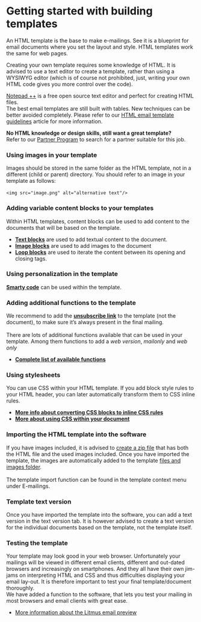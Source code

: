 Getting started with building templates
=======================================

An HTML template is the base to make e-mailings. See it is a blueprint
for email documents where you set the layout and style. HTML templates
work the same for web pages.

Creating your own template requires some knowledge of HTML. It is
advised to use a text editor to create a template, rather than using a
WYSIWYG editor (which is of course not prohibited, just, writing your
own HTML code gives you more control over the code).

[Notepad ++](http://notepad-plus-plus.org/) is a free open source text
editor and perfect for creating HTML files. \
 The best email templates are still built with tables. New techniques
can be better avoided completely. Please refer to our [HTML email
template guidelines](#) article for more information.

**No HTML knowledge or design skills, still want a great template?**\
 Refer to our [Partner Program](#) to search for a partner suitable for
this job.

### Using images in your template

Images should be stored in the same folder as the HTML template, not in
a different (child or parent) directory. You should refer to an image in
your template as follows: \
\
`<img src="image.png" alt="alternative text"/>`

### Adding variable content blocks to your templates

Within HTML templates, content blocks can be used to add content to the
documents that will be based on the template.

-   **[Text blocks](#)** are used to add textual content to the
    document.
-   **[Image blocks](#)** are used to add images to the document
-   **[Loop blocks](#)** are used to iterate the content between its
    opening and closing tags.

### Using personalization in the template

**[Smarty code](#)** can be used within the template.

### Adding additional functions to the template

We recommend to add the **[unsubscribe link](#)** to the template (not
the document), to make sure it’s always present in the final mailing. \
\
 There are lots of additional functions available that can be used in
your template. Among them functions to add a *web version*, *mailonly*
and *web only*

-   **[Complete list of available functions](#)**

### Using stylesheets

You can use CSS within your HTML template. If you add block style rules
to your HTML header, you can later automatically transform them to CSS
inline rules.

-   **[More info about converting CSS blocks to inline CSS rules](#)**
-   **[More about using CSS within your document](#)**

### Importing the HTML template into the software

If you have images included, it is advised to [create a zip file](#)
that has both the HTML file and the used images included. Once you have
imported the template, the images are automatically added to the
template [files and images folder](#). \
\
 The template import function can be found in the template context menu
under E-mailings.

### Template text version

Once you have imported the template into the software, you can add a
text version in the text version tab. It is however advised to create a
text version for the individual documents based on the template, not the
template itself.

### Testing the template

Your template may look good in your web browser. Unfortunately your
mailings will be viewed in different email clients, different and
out-dated browsers and increasingly on smartphones. And they all have
their own jim-jams on interpreting HTML and CSS and thus difficulties
displaying your email lay-out. It is therefore important to test your
final template/document thoroughly. \
 We have added a function to the software, that lets you test your
mailing in most browsers and email clients with great ease.

-   [More information about the Litmus email preview](#)

